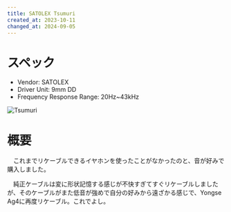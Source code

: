 ```yaml
---
title: SATOLEX Tsumuri
created_at: 2023-10-11
changed_at: 2024-09-05
---
```


# スペック
- Vendor: SATOLEX
- Driver Unit: 9mm DD
- Frequency Response Range: 20Hz~43kHz

![Tsumuri](https://i.imgur.com/x3Zg06x.jpg)

# 概要
　これまでリケーブルできるイヤホンを使ったことがなかったのと、音が好みで購入しました。

　純正ケーブルは変に形状記憶する感じが不快すぎてすぐリケーブルしましたが、そのケーブルがまた低音が強めで自分の好みから遠ざかる感じで、Yongse Ag4に再度リケーブル。これでよし。